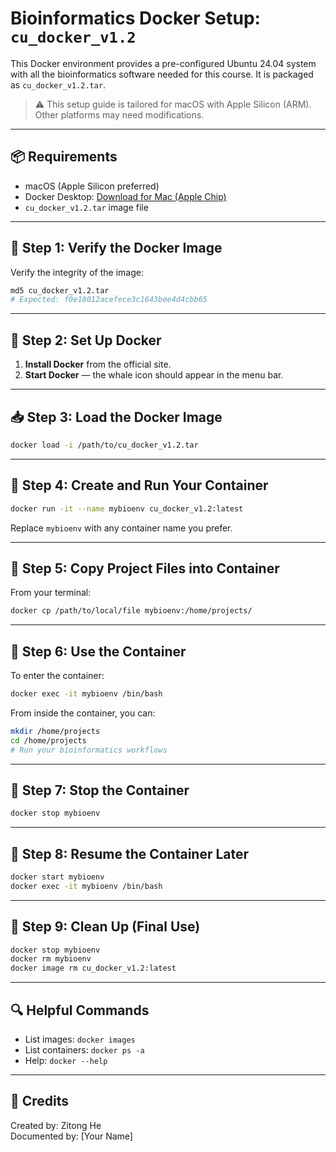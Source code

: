 # Bioinformatics Docker Setup: `cu_docker_v1.2`

This Docker environment provides a pre-configured Ubuntu 24.04 system with all the bioinformatics software needed for this course. It is packaged as `cu_docker_v1.2.tar`.

> ⚠️ This setup guide is tailored for macOS with Apple Silicon (ARM). Other platforms may need modifications.

---

## 📦 Requirements

- macOS (Apple Silicon preferred)
- Docker Desktop: [Download for Mac (Apple Chip)](https://www.docker.com/get-started/)
- `cu_docker_v1.2.tar` image file

---

## 🧪 Step 1: Verify the Docker Image

Verify the integrity of the image:

```bash
md5 cu_docker_v1.2.tar
# Expected: f0e18012acefece3c1643bee4d4cbb65
```

---

## 🚀 Step 2: Set Up Docker

1. **Install Docker** from the official site.
2. **Start Docker** — the whale icon should appear in the menu bar.

---

## 📥 Step 3: Load the Docker Image

```bash
docker load -i /path/to/cu_docker_v1.2.tar
```

---

## 🧱 Step 4: Create and Run Your Container

```bash
docker run -it --name mybioenv cu_docker_v1.2:latest
```

Replace `mybioenv` with any container name you prefer.

---

## 📂 Step 5: Copy Project Files into Container

From your terminal:

```bash
docker cp /path/to/local/file mybioenv:/home/projects/
```

---

## 🔧 Step 6: Use the Container

To enter the container:

```bash
docker exec -it mybioenv /bin/bash
```

From inside the container, you can:

```bash
mkdir /home/projects
cd /home/projects
# Run your bioinformatics workflows
```

---

## 🛑 Step 7: Stop the Container

```bash
docker stop mybioenv
```

---

## 🔁 Step 8: Resume the Container Later

```bash
docker start mybioenv
docker exec -it mybioenv /bin/bash
```

---

## 🧹 Step 9: Clean Up (Final Use)

```bash
docker stop mybioenv
docker rm mybioenv
docker image rm cu_docker_v1.2:latest
```

---

## 🔍 Helpful Commands

- List images: `docker images`
- List containers: `docker ps -a`
- Help: `docker --help`

---

## 📎 Credits

Created by: Zitong He  
Documented by: [Your Name]
